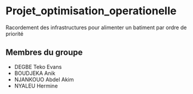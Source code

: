 # Projet_optimisation_operationelle
Racordement des infrastructures pour alimenter un batiment par ordre de priorité

## Membres du groupe
- DEGBE 	Teko Evans
- BOUDJEKA	Anik
- NJANKOUO	Abdel Akim
- NYALEU	Hermine	
	

